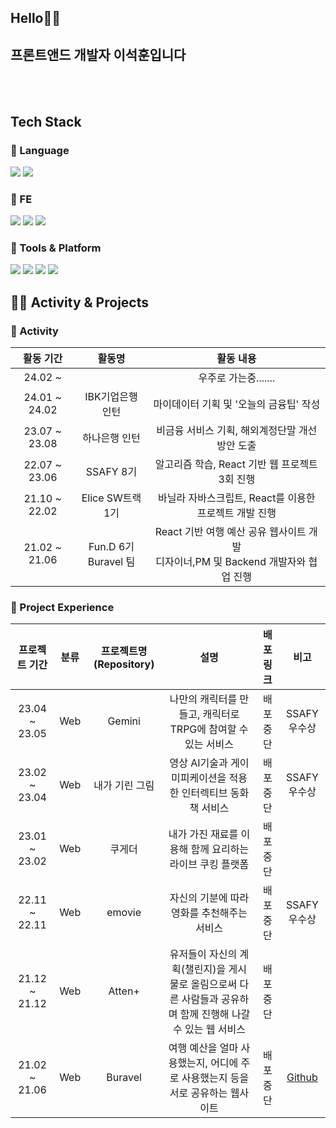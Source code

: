 <div align="left">
    <h2>Hello🙋‍♂️</h2>
  <h2>프론트앤드 개발자 이석훈입니다</h2>
  <br>
  <div>
<!--     <a href="https://velog.io/@snowman">BLOG</a>
    <span>|</span>
    <a href="https://lullaby.notion.site/a3b7ba1ea8f04f558d835dcada2dc973">RESUME</a>
    <span>|</span>
    <a href="https://www.notion.so/lullaby/ca3719a09a204c0d8e86c82aa7f68cf0?pvs=4">PORTFOLIO</a> -->
  </div>
  
<br>  
</div>

## Tech Stack

### 🌟 Language

<img src="https://img.shields.io/badge/-JavaScript-%23F7DF1E?logo=JavaScript&logoColor=black"/> <img src="https://img.shields.io/badge/-TypeScript-%233178C6?logo=TypeScript&logoColor=white"/> <br>

### 🌟 FE

<img src="https://img.shields.io/badge/-React-%2361DAFB?logo=React&logoColor=black"/> <img src="https://img.shields.io/badge/-Styled-%23DB7093?logo=styled-components&logoColor=white"/> <img src="https://img.shields.io/badge/-Redux-%233578e5?logo=RECOIL&logoColor=white"/>

### 🌟 Tools & Platform

<img src="https://img.shields.io/badge/-Firebase-%23FFCA28?logo=Firebase&logoColor=black"/> <img src="https://img.shields.io/badge/-Slack-%234A154B?logo=Slack&logoColor=white"/> <img src="https://img.shields.io/badge/-Notion-%23000000?logo=Notion&logoColor=white"/> <img src="https://img.shields.io/badge/-Figma-%23F24E1E?logo=Figma&logoColor=white"/>

## 🙋‍♂️ Activity & Projects

### 🌟 Activity

|   활동 기간   |         활동명          |                                      활동 내용                                       |     
| :-----------: | :---------------------: | :----------------------------------------------------------------------------------: | 
| 24.02 ~  |         |                    우주로 가는중.......                   |  
| 24.01 ~ 24.02 |        IBK기업은행 인턴  |                    마이데이터 기획 및 '오늘의 금융팁' 작성                    |  
| 23.07 ~ 23.08 |        하나은행 인턴     |                    비금융 서비스 기획, 해외계정단말 개선방안 도출                    |  
| 22.07 ~ 23.06 |        SSAFY 8기        |                    알고리즘 학습, React 기반 웹 프로젝트 3회 진행                    |  
| 21.10 ~ 22.02 |    Elice SW트랙 1기     |                바닐라 자바스크립트, React를 이용한 프로젝트 개발 진행                |   
| 21.02 ~ 21.06 | Fun.D 6기<br>Buravel 팀 | React 기반 여행 예산 공유 웹사이트 개발<br>디자이너,PM 및 Backend 개발자와 협업 진행 |    

### 🌟 Project Experience

| 프로젝트 기간 | 분류 | 프로젝트명(Repository) |                                                     설명                                                     | 배포 링크 |                 비고                 |
| :-----------: | :--: | :--------------------: | :----------------------------------------------------------------------------------------------------------: | :-------: | :----------------------------------: |
| 23.04 ~ 23.05 | Web  |         Gemini         |                        나만의 캐릭터를 만들고, 캐릭터로 TRPG에 참여할 수 있는 서비스                         | 배포 중단 |             SSAFY 우수상             |
| 23.02 ~ 23.04 | Web  |     내가 기린 그림     |                        영상 AI기술과 게이미피케이션을 적용한 인터렉티브 동화책 서비스                        | 배포 중단 |             SSAFY 우수상             |
| 23.01 ~ 23.02 | Web  |         쿠게더         |                           내가 가진 재료를 이용해 함께 요리하는 라이브 쿠킹 플랫폼                           | 배포 중단 |
| 22.11 ~ 22.11 | Web  |         emovie         |                                 자신의 기분에 따라 영화를 추천해주는 서비스                                  | 배포 중단 |             SSAFY 우수상             |
| 21.12 ~ 21.12 | Web  |         Atten+         | 유저들이 자신의 계획(챌린지)을 게시물로 올림으로써 다른 사람들과 공유하며 함께 진행해 나갈 수 있는 웹 서비스 | 배포 중단 |                                      |
| 21.02 ~ 21.06 | Web  |        Buravel         |               여행 예산을 얼마 사용했는지, 어디에 주로 사용했는지 등을 서로 공유하는 웹사이트                | 배포중단  | [Github](https://github.com/Buravel) |

